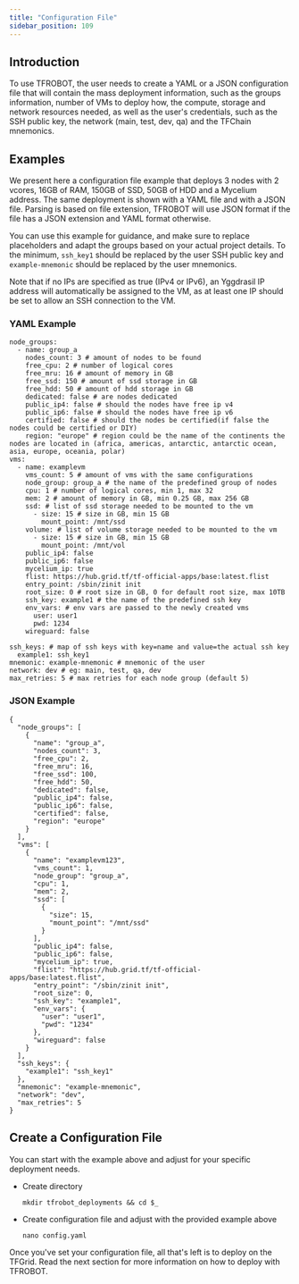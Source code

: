 ```yaml
---
title: "Configuration File"
sidebar_position: 109
---
```




## Introduction

To use TFROBOT, the user needs to create a YAML or a JSON configuration file that will contain the mass deployment information, such as the groups information, number of VMs to deploy how, the compute, storage and network resources needed, as well as the user's credentials, such as the SSH public key, the network (main, test, dev, qa) and the TFChain mnemonics.

## Examples

We present here a configuration file example that deploys 3 nodes with 2 vcores, 16GB of RAM, 150GB of SSD, 50GB of HDD and a Mycelium address. The same deployment is shown with a YAML file and with a JSON file. Parsing is based on file extension, TFROBOT will use JSON format if the file has a JSON extension and YAML format otherwise.

You can use this example for guidance, and make sure to replace placeholders and adapt the groups based on your actual project details. To the minimum, `ssh_key1` should be replaced by the user SSH public key and `example-mnemonic` should be replaced by the user mnemonics.

Note that if no IPs are specified as true (IPv4 or IPv6), an Yggdrasil IP address will automatically be assigned to the VM, as at least one IP should be set to allow an SSH connection to the VM.

### YAML Example

```
node_groups:
  - name: group_a
    nodes_count: 3 # amount of nodes to be found
    free_cpu: 2 # number of logical cores
    free_mru: 16 # amount of memory in GB
    free_ssd: 150 # amount of ssd storage in GB
    free_hdd: 50 # amount of hdd storage in GB
    dedicated: false # are nodes dedicated
    public_ip4: false # should the nodes have free ip v4
    public_ip6: false # should the nodes have free ip v6
    certified: false # should the nodes be certified(if false the nodes could be certified or DIY) 
    region: "europe" # region could be the name of the continents the nodes are located in (africa, americas, antarctic, antarctic ocean, asia, europe, oceania, polar)
vms:
  - name: examplevm
    vms_count: 5 # amount of vms with the same configurations
    node_group: group_a # the name of the predefined group of nodes
    cpu: 1 # number of logical cores, min 1, max 32
    mem: 2 # amount of memory in GB, min 0.25 GB, max 256 GB
    ssd: # list of ssd storage needed to be mounted to the vm
      - size: 15 # size in GB, min 15 GB
        mount_point: /mnt/ssd
    volume: # list of volume storage needed to be mounted to the vm
      - size: 15 # size in GB, min 15 GB
        mount_point: /mnt/vol
    public_ip4: false
    public_ip6: false
    mycelium_ip: true
    flist: https://hub.grid.tf/tf-official-apps/base:latest.flist
    entry_point: /sbin/zinit init
    root_size: 0 # root size in GB, 0 for default root size, max 10TB
    ssh_key: example1 # the name of the predefined ssh key
    env_vars: # env vars are passed to the newly created vms
      user: user1
      pwd: 1234
    wireguard: false

ssh_keys: # map of ssh keys with key=name and value=the actual ssh key
  example1: ssh_key1
mnemonic: example-mnemonic # mnemonic of the user
network: dev # eg: main, test, qa, dev
max_retries: 5 # max retries for each node group (default 5)
```

### JSON Example

```
{
  "node_groups": [
    {
      "name": "group_a",
      "nodes_count": 3,
      "free_cpu": 2,
      "free_mru": 16,
      "free_ssd": 100,
      "free_hdd": 50,
      "dedicated": false,
      "public_ip4": false,
      "public_ip6": false,
      "certified": false,
      "region": "europe"
    }
  ],
  "vms": [
    {
      "name": "examplevm123",
      "vms_count": 1,
      "node_group": "group_a",
      "cpu": 1,
      "mem": 2,
      "ssd": [
        {
          "size": 15,
          "mount_point": "/mnt/ssd"
        }
      ],
      "public_ip4": false,
      "public_ip6": false,
      "mycelium_ip": true,
      "flist": "https://hub.grid.tf/tf-official-apps/base:latest.flist",
      "entry_point": "/sbin/zinit init",
      "root_size": 0,
      "ssh_key": "example1",
      "env_vars": {
        "user": "user1",
        "pwd": "1234"
      },
      "wireguard": false
    }
  ],
  "ssh_keys": {
    "example1": "ssh_key1"
  },
  "mnemonic": "example-mnemonic",
  "network": "dev",
  "max_retries": 5
}
```

## Create a Configuration File

You can start with the example above and adjust for your specific deployment needs.

- Create directory
  ```
  mkdir tfrobot_deployments && cd $_
  ```
- Create configuration file and adjust with the provided example above
  ```
  nano config.yaml
  ```

Once you've set your configuration file, all that's left is to deploy on the TFGrid. Read the next section for more information on how to deploy with TFROBOT.